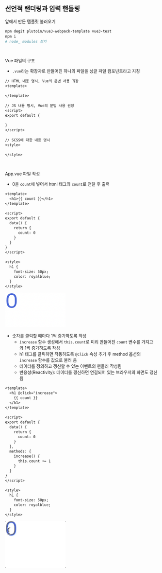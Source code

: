## 선언적 랜더링과 입력 핸들링

앞에서 만든 템플릿 불러오기

```bash
npm degit plutoin/vue3-webpack-template vue3-test
npm i 
# node_ modules 설치
```

<br/>

Vue 파일의 구조

- `.vue`라는 확장자로 만들어진 하나의 파일을 싱글 파일 컴포넌트라고 지칭

```vue
// HTML 내용 명시, Vue의 문법 사용 궈장
<template>

</template>

// JS 내용 명시, Vue의 문법 사용 권장
<script>
export default {
  
}
</script>

// SCSS에 대한 내용 명시
<style>

</style>
```

<br/>

App.vue 파일 작성

- 0을 `count`에 넣어서 html 태그의 `count`로 전달 후 출력

```vue
<template>
  <h1>{{ count }}</h1>
</template>

<script>
export default {
  data() {
    return {
      count: 0
    }
  }
}
</script>

<style>
  h1 {
    font-size: 50px;
    color: royalblue;
  }
</style>
```

<img src="../images/1-7.png" width="200px" />

- 숫자를 클릭할 때마다 1씩 증가하도록 작성
    - `increase` 함수 생성해서 `this.count`로 미리 만들어진 `count` 변수를 가지고 와 1씩 증가하도록 작성
    - h1 태그를 클릭하면 작동하도록 `@click` 속성 추가 후 method 옵션의 `increase` 함수를 값으로 불러 옴
    - 데이터를 정의하고 갱신할 수 있는 이벤트의 핸들러 작성됨
    - 반응성(Reactivity): 데이터를 갱신하면 연결되어 있는 브라우저의 화면도 갱신됨

```vue
<template>
  <h1 @click="increase">
    {{ count }}
  </h1>
</template>

<script>
export default {
  data() {
    return {
      count: 0
    }
  },
  methods: {
    increase() {
      this.count += 1
    }
  }
}
</script>

<style>
  h1 {
    font-size: 50px;
    color: royalblue;
  }
</style>
```

<img src="../images/1-8.gif" width="200px" />